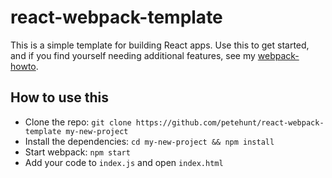 # react-webpack-template

This is a simple template for building React apps. Use this to get started, and if you find yourself needing additional features, see my [webpack-howto](https://github.com/petehunt/webpack-howto).

## How to use this

- Clone the repo: `git clone https://github.com/petehunt/react-webpack-template my-new-project`
- Install the dependencies: `cd my-new-project && npm install`
- Start webpack: `npm start`
- Add your code to `index.js` and open `index.html`

